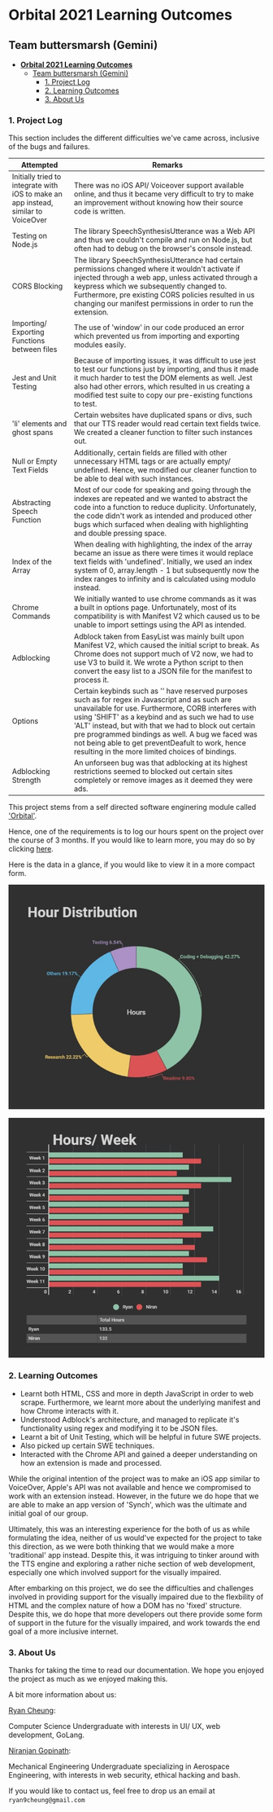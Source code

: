 # **Orbital 2021 Learning Outcomes**

## Team buttersmarsh (Gemini)

- [**Orbital 2021 Learning Outcomes** ](#orbital-2021-learning-outcomes)
  - [Team buttersmarsh (Gemini)](#team-buttersmarsh-gemini)
    - [1. Project Log](#1-project-log)
    - [2. Learning Outcomes](#2-learning-outcomes)
    - [3. About Us](#3-about-us)

### 1. Project Log

This section includes the different difficulties we've came across, inclusive of the bugs and failures.

| Attempted                                                    | Remarks                                                      |
| ------------------------------------------------------------ | ------------------------------------------------------------ |
| Initially tried to integrate with iOS to make an app instead, similar to VoiceOver | There was no iOS API/ Voiceover support available online, and thus it became very difficult to try to make an improvement without knowing how their source code is written. |
| Testing on Node.js                                           | The library SpeechSynthesisUtterance was a Web API and thus we couldn't compile and run on Node.js, but often had to debug on the browser's console instead. |
| CORS Blocking                                                | The library SpeechSynthesisUtterance had certain permissions changed where it wouldn't activate if injected through a web app, unless activated through a keypress which we subsequently changed to.<br />Furthermore, pre existing CORS policies resulted in us changing our manifest permissions in order to run the extension. |
| Importing/ Exporting Functions between files                 | The use of 'window' in our code produced an error which prevented us from importing and exporting modules easily. |
| Jest and Unit Testing                                        | Because of importing issues, it was difficult to use jest to test our functions just by importing, and thus it made it much harder to test the DOM elements as well. Jest also had other errors, which resulted in us creating a modified test suite to copy our pre-existing functions to test. |
| 'li' elements and ghost spans                                | Certain websites have duplicated spans or divs, such that our TTS reader would read certain text fields twice. We created a cleaner function to filter such instances out. |
| Null or Empty Text Fields                                    | Additionally, certain fields are filled with other unnecessary HTML tags or are actually empty/ undefined. Hence, we modified our cleaner function to be able to deal with such instances. |
| Abstracting Speech Function                                  | Most of our code for speaking and going through the indexes are repeated and we wanted to abstract the code into a function to reduce duplicity. Unfortunately, the code didn't work as intended and produced other bugs which surfaced when dealing with highlighting and double pressing space. |
| Index of the Array                                           | When dealing with highlighting, the index of the array became an issue as there were times it would replace text fields with 'undefined'. Initially, we used an index system of 0, array.length - 1 but subsequently now the index ranges to infinity and is calculated using modulo instead. |
| Chrome Commands                                              | We initially wanted to use chrome commands as it was a built in options page. Unfortunately, most of its compatibility is with Manifest V2 which caused us to be unable to import settings using the API as intended. |
| Adblocking                                                   | Adblock taken from EasyList was mainly built upon Manifest V2, which caused the initial script to break. As Chrome does not support much of V2 now, we had to use V3 to build it. We wrote a Python script to then convert the easy list to a JSON file for the manifest to process it. |
| Options                                                      | Certain keybinds such as '\' have reserved purposes such as for regex in Javascript and as such are unavailable for use. Furthermore, CORB interferes with using 'SHIFT' as a keybind and as such we had to use 'ALT' instead, but with that we had to block out certain pre programmed bindings as well. A bug we faced was not being able to get preventDeafult to work, hence resulting in the more limited choices of bindings. |
| Adblocking Strength                                          | An unforseen bug was that adblocking at its highest restrictions seemed to blocked out certain sites completely or remove images as it deemed they were ads.  |                                                                                                                                                                                                    |

This project stems from a self directed software enginering module called ['Orbital'](https://orbital.comp.nus.edu.sg/).

Hence, one of the requirements is to log our hours spent on the project over the course of 3 months. If you would like to learn more, you may do so by clicking [here](https://docs.google.com/spreadsheets/d/16ZCVtac-iHqGs--4NDkFv1cV-XHdij5KR6NIbroeNq8/edit?usp=sharing).

Here is the data in a glance, if you would like to view it in a more compact form.

![](/imgs/hr_tracker1.jpg)

![](/imgs/hr_tracker2.jpg)

### 2. Learning Outcomes

- Learnt both HTML, CSS and more in depth JavaScript in order to web scrape. Furthermore, we learnt more about the underlying manifest and how Chrome interacts with it.
- Understood Adblock's architecture, and managed to replicate it's functionality using regex and modifying it to be JSON files.
- Learnt a bit of Unit Testing, which will be helpful in future SWE projects.
- Also picked up certain SWE techniques.
- Interacted with the Chrome API and gained a deeper understanding on how an extension is made and processed.

While the original intention of the project was to make an iOS app similar to VoiceOver, Apple's API was not available and hence we compromised to work with an extension instead. However, in the future we do hope that we are able to make an app version of 'Synch', which was the ultimate and initial goal of our group.

Ultimately, this was an interesting experience for the both of us as while formulating the idea, neither of us would've expected for the project to take this direction, as we were both thinking that we would make a more 'traditional' app instead. Despite this, it was intriguing to tinker around with the TTS engine and exploring a rather niche section of web development, especially one which involved support for the visually impaired.

After embarking on this project, we do see the difficulties and challenges involved in providing support for the visually impaired due to the flexbility of HTML and the complex nature of how a DOM has no 'fixed' structure. Despite this, we do hope that more developers out there provide some form of support in the future for the visually impaired, and work towards the end goal of a more inclusive internet. 

### 3. About Us

Thanks for taking the time to read our documentation. We hope you enjoyed the project as much as we enjoyed making this.

A bit more information about us:

[Ryan Cheung](https://github.com/RyanCheungJF):

Computer Science Undergraduate with interests in UI/ UX, web development, GoLang.

[Niranjan Gopinath](https://github.com/Niran-Chan):

Mechanical Engineering Undergraduate specializing in Aerospace Engineering, with interests in web security, ethical hacking and bash.

If you would like to contact us, feel free to drop us an email at `ryan9cheung@gmail.com`
